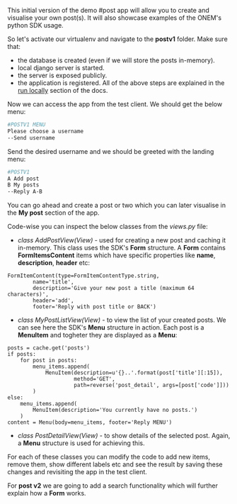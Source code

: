 This initial version of the demo #post app will allow you to create and visualise your own post(s). It will also showcase examples of the ONEM's python SDK usage.

So let's activate our virtualenv and navigate to the **postv1** folder. Make sure that:

 - the database is created (even if we will store the posts in-memory).
 - local django server is started.
 - the server is exposed publicly.
 - the application is registered.
All of the above steps are explained in the [run locally](/getting_started/python_run_local/) section of the docs.

Now we can access the app from the test client. We should get the below menu:
```bash
#POSTV1 MENU
Please choose a username
--Send username
```

Send the desired username and we should be greeted with the landing menu:
```bash
#POSTV1
A Add post
B My posts
--Reply A-B
```

You can go ahead and create a post or two which you can later visualise in the **My post** section of the app.

Code-wise you can inspect the below classes from the *views.py* file:

 - *class AddPostView(View)* - used for creating a new post and caching it in-memory. This class uses the SDK's **Form** structure. A **Form** contains **FormItemsContent** items which have specific properties like **name**, **description**, **header** etc:
```
FormItemContent(type=FormItemContentType.string,
        name='title',
        description='Give your new post a title (maximum 64 characters)',
        header='add',
        footer='Reply with post title or BACK')
```
 - *class MyPostListView(View)* - to view the list of your created posts. We can see here the SDK's **Menu** structure in action. Each post is a **MenuItem** and togheter they are displayed as a **Menu**:

```
posts = cache.get('posts')                                              
if posts:                                                               
    for post in posts:                                                  
        menu_items.append(                                              
            MenuItem(description=u'{}..'.format(post['title'][:15]),    
                     method='GET',                                      
                     path=reverse('post_detail', args=[post['code']]))  
        )                                                               
else:                                                                   
    menu_items.append(                                                  
        MenuItem(description='You currently have no posts.')            
    )                                                                   
content = Menu(body=menu_items, footer='Reply MENU') 
```

 - *class PostDetailView(View)* - to show details of the selected post. Again, a **Menu** structure is used for achieving this.

For each of these classes you can modify the code to add new items, remove them, show different labels etc and see the result by saving these changes and revisiting the app in the test client.


For **post v2** we are going to add a search functionality which will further explain how a **Form** works.
